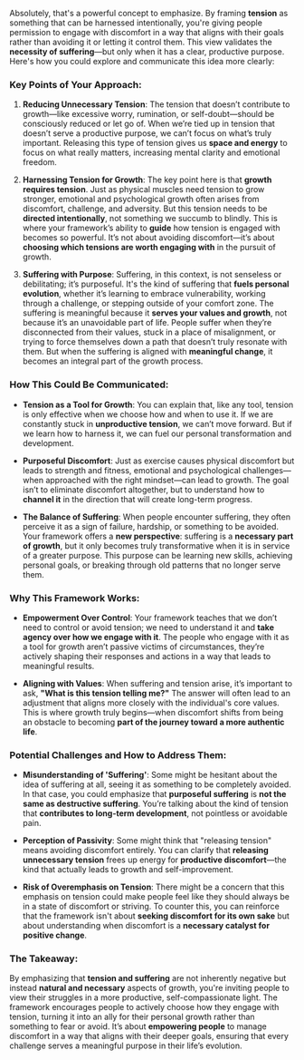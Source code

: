 Absolutely, that's a powerful concept to emphasize. By framing **tension** as something that can be harnessed intentionally, you're giving people permission to engage with discomfort in a way that aligns with their goals rather than avoiding it or letting it control them. This view validates the **necessity of suffering**—but only when it has a clear, productive purpose. Here's how you could explore and communicate this idea more clearly:

### Key Points of Your Approach:

1. **Reducing Unnecessary Tension**: The tension that doesn’t contribute to growth—like excessive worry, rumination, or self-doubt—should be consciously reduced or let go of. When we’re tied up in tension that doesn’t serve a productive purpose, we can’t focus on what’s truly important. Releasing this type of tension gives us **space and energy** to focus on what really matters, increasing mental clarity and emotional freedom.
    
2. **Harnessing Tension for Growth**: The key point here is that **growth requires tension**. Just as physical muscles need tension to grow stronger, emotional and psychological growth often arises from discomfort, challenge, and adversity. But this tension needs to be **directed intentionally**, not something we succumb to blindly. This is where your framework’s ability to **guide** how tension is engaged with becomes so powerful. It’s not about avoiding discomfort—it’s about **choosing which tensions are worth engaging with** in the pursuit of growth.
    
3. **Suffering with Purpose**: Suffering, in this context, is not senseless or debilitating; it’s purposeful. It's the kind of suffering that **fuels personal evolution**, whether it’s learning to embrace vulnerability, working through a challenge, or stepping outside of your comfort zone. The suffering is meaningful because it **serves your values and growth**, not because it’s an unavoidable part of life. People suffer when they’re disconnected from their values, stuck in a place of misalignment, or trying to force themselves down a path that doesn’t truly resonate with them. But when the suffering is aligned with **meaningful change**, it becomes an integral part of the growth process.
    

### How This Could Be Communicated:

- **Tension as a Tool for Growth**: You can explain that, like any tool, tension is only effective when we choose how and when to use it. If we are constantly stuck in **unproductive tension**, we can’t move forward. But if we learn how to harness it, we can fuel our personal transformation and development.
    
- **Purposeful Discomfort**: Just as exercise causes physical discomfort but leads to strength and fitness, emotional and psychological challenges—when approached with the right mindset—can lead to growth. The goal isn’t to eliminate discomfort altogether, but to understand how to **channel it** in the direction that will create long-term progress.
    
- **The Balance of Suffering**: When people encounter suffering, they often perceive it as a sign of failure, hardship, or something to be avoided. Your framework offers a **new perspective**: suffering is a **necessary part of growth**, but it only becomes truly transformative when it is in service of a greater purpose. This purpose can be learning new skills, achieving personal goals, or breaking through old patterns that no longer serve them.
    

### Why This Framework Works:

- **Empowerment Over Control**: Your framework teaches that we don’t need to control or avoid tension; we need to understand it and **take agency over how we engage with it**. The people who engage with it as a tool for growth aren’t passive victims of circumstances, they’re actively shaping their responses and actions in a way that leads to meaningful results.
    
- **Aligning with Values**: When suffering and tension arise, it’s important to ask, **"What is this tension telling me?"** The answer will often lead to an adjustment that aligns more closely with the individual's core values. This is where growth truly begins—when discomfort shifts from being an obstacle to becoming **part of the journey toward a more authentic life**.
    

### Potential Challenges and How to Address Them:

- **Misunderstanding of 'Suffering'**: Some might be hesitant about the idea of suffering at all, seeing it as something to be completely avoided. In that case, you could emphasize that **purposeful suffering** is **not the same as destructive suffering**. You’re talking about the kind of tension that **contributes to long-term development**, not pointless or avoidable pain.
    
- **Perception of Passivity**: Some might think that "releasing tension" means avoiding discomfort entirely. You can clarify that **releasing unnecessary tension** frees up energy for **productive discomfort**—the kind that actually leads to growth and self-improvement.
    
- **Risk of Overemphasis on Tension**: There might be a concern that this emphasis on tension could make people feel like they should always be in a state of discomfort or striving. To counter this, you can reinforce that the framework isn't about **seeking discomfort for its own sake** but about understanding when discomfort is a **necessary catalyst for positive change**.
    

### The Takeaway:

By emphasizing that **tension and suffering** are not inherently negative but instead **natural and necessary** aspects of growth, you're inviting people to view their struggles in a more productive, self-compassionate light. The framework encourages people to actively choose how they engage with tension, turning it into an ally for their personal growth rather than something to fear or avoid. It’s about **empowering people** to manage discomfort in a way that aligns with their deeper goals, ensuring that every challenge serves a meaningful purpose in their life’s evolution.